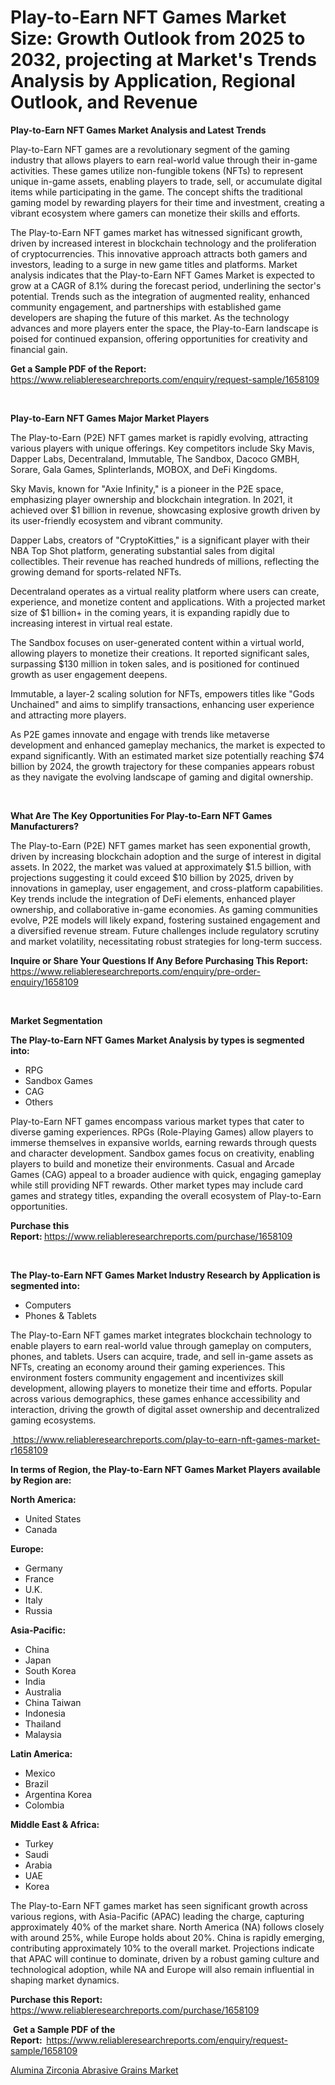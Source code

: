 <p><h1>Play-to-Earn NFT Games Market Size: Growth Outlook from 2025 to 2032, projecting at Market's Trends Analysis by Application, Regional Outlook, and Revenue</h1></p><p><strong>Play-to-Earn NFT Games Market Analysis and Latest Trends</strong></p>
<p><p>Play-to-Earn NFT games are a revolutionary segment of the gaming industry that allows players to earn real-world value through their in-game activities. These games utilize non-fungible tokens (NFTs) to represent unique in-game assets, enabling players to trade, sell, or accumulate digital items while participating in the game. The concept shifts the traditional gaming model by rewarding players for their time and investment, creating a vibrant ecosystem where gamers can monetize their skills and efforts.</p><p>The Play-to-Earn NFT games market has witnessed significant growth, driven by increased interest in blockchain technology and the proliferation of cryptocurrencies. This innovative approach attracts both gamers and investors, leading to a surge in new game titles and platforms. Market analysis indicates that the Play-to-Earn NFT Games Market is expected to grow at a CAGR of 8.1% during the forecast period, underlining the sector's potential. Trends such as the integration of augmented reality, enhanced community engagement, and partnerships with established game developers are shaping the future of this market. As the technology advances and more players enter the space, the Play-to-Earn landscape is poised for continued expansion, offering opportunities for creativity and financial gain.</p></p>
<p><strong>Get a Sample PDF of the Report:&nbsp;</strong> <a href="https://www.reliableresearchreports.com/enquiry/request-sample/1658109?utm_campaign=3007&utm_medium=2&utm_source=Github&utm_content=ia&utm_term=23032025&utm_id=play-to-earn-nft-games">https://www.reliableresearchreports.com/enquiry/request-sample/1658109</a></p>
<p>&nbsp;</p>
<p><strong>Play-to-Earn NFT Games Major Market Players</strong></p>
<p><p>The Play-to-Earn (P2E) NFT games market is rapidly evolving, attracting various players with unique offerings. Key competitors include Sky Mavis, Dapper Labs, Decentraland, Immutable, The Sandbox, Dacoco GMBH, Sorare, Gala Games, Splinterlands, MOBOX, and DeFi Kingdoms.</p><p>Sky Mavis, known for "Axie Infinity," is a pioneer in the P2E space, emphasizing player ownership and blockchain integration. In 2021, it achieved over $1 billion in revenue, showcasing explosive growth driven by its user-friendly ecosystem and vibrant community.</p><p>Dapper Labs, creators of "CryptoKitties," is a significant player with their NBA Top Shot platform, generating substantial sales from digital collectibles. Their revenue has reached hundreds of millions, reflecting the growing demand for sports-related NFTs.</p><p>Decentraland operates as a virtual reality platform where users can create, experience, and monetize content and applications. With a projected market size of $1 billion+ in the coming years, it is expanding rapidly due to increasing interest in virtual real estate.</p><p>The Sandbox focuses on user-generated content within a virtual world, allowing players to monetize their creations. It reported significant sales, surpassing $130 million in token sales, and is positioned for continued growth as user engagement deepens.</p><p>Immutable, a layer-2 scaling solution for NFTs, empowers titles like "Gods Unchained" and aims to simplify transactions, enhancing user experience and attracting more players.</p><p>As P2E games innovate and engage with trends like metaverse development and enhanced gameplay mechanics, the market is expected to expand significantly. With an estimated market size potentially reaching $74 billion by 2024, the growth trajectory for these companies appears robust as they navigate the evolving landscape of gaming and digital ownership.</p></p>
<p>&nbsp;</p>
<p><strong>What Are The Key Opportunities For Play-to-Earn NFT Games Manufacturers?</strong></p>
<p><p>The Play-to-Earn (P2E) NFT games market has seen exponential growth, driven by increasing blockchain adoption and the surge of interest in digital assets. In 2022, the market was valued at approximately $1.5 billion, with projections suggesting it could exceed $10 billion by 2025, driven by innovations in gameplay, user engagement, and cross-platform capabilities. Key trends include the integration of DeFi elements, enhanced player ownership, and collaborative in-game economies. As gaming communities evolve, P2E models will likely expand, fostering sustained engagement and a diversified revenue stream. Future challenges include regulatory scrutiny and market volatility, necessitating robust strategies for long-term success.</p></p>
<p><strong>Inquire or Share Your Questions If Any Before Purchasing This Report:</strong> <a href="https://www.reliableresearchreports.com/enquiry/pre-order-enquiry/1658109?utm_campaign=3007&utm_medium=2&utm_source=Github&utm_content=ia&utm_term=23032025&utm_id=play-to-earn-nft-games">https://www.reliableresearchreports.com/enquiry/pre-order-enquiry/1658109</a></p>
<p>&nbsp;</p>
<p><strong>Market Segmentation</strong></p>
<p><strong>The Play-to-Earn NFT Games Market Analysis by types is segmented into:</strong></p>
<p><ul><li>RPG</li><li>Sandbox Games</li><li>CAG</li><li>Others</li></ul></p>
<p><p>Play-to-Earn NFT games encompass various market types that cater to diverse gaming experiences. RPGs (Role-Playing Games) allow players to immerse themselves in expansive worlds, earning rewards through quests and character development. Sandbox games focus on creativity, enabling players to build and monetize their environments. Casual and Arcade Games (CAG) appeal to a broader audience with quick, engaging gameplay while still providing NFT rewards. Other market types may include card games and strategy titles, expanding the overall ecosystem of Play-to-Earn opportunities.</p></p>
<p><strong>Purchase this Report:&nbsp;</strong><a href="https://www.reliableresearchreports.com/purchase/1658109?utm_campaign=3007&utm_medium=2&utm_source=Github&utm_content=ia&utm_term=23032025&utm_id=play-to-earn-nft-games">https://www.reliableresearchreports.com/purchase/1658109</a></p>
<p>&nbsp;</p>
<p><strong>The Play-to-Earn NFT Games Market Industry Research by Application is segmented into:</strong></p>
<p><ul><li>Computers</li><li>Phones & Tablets</li></ul></p>
<p><p>The Play-to-Earn NFT games market integrates blockchain technology to enable players to earn real-world value through gameplay on computers, phones, and tablets. Users can acquire, trade, and sell in-game assets as NFTs, creating an economy around their gaming experiences. This environment fosters community engagement and incentivizes skill development, allowing players to monetize their time and efforts. Popular across various demographics, these games enhance accessibility and interaction, driving the growth of digital asset ownership and decentralized gaming ecosystems.</p></p>
<p><a href="https://www.reliableresearchreports.com/play-to-earn-nft-games-market-r1658109?utm_campaign=3007&utm_medium=2&utm_source=Github&utm_content=ia&utm_term=23032025&utm_id=play-to-earn-nft-games">&nbsp;https://www.reliableresearchreports.com/play-to-earn-nft-games-market-r1658109</a></p>
<p><strong>In terms of Region, the Play-to-Earn NFT Games Market Players available by Region are:</strong></p>
<p>
    <p> <strong> North America: </strong>
        <ul>
            <li>United States</li>
            <li>Canada</li>
        </ul>
        </p> 
    <p> <strong> Europe: </strong>
        <ul>
            <li>Germany</li>
            <li>France</li>
            <li>U.K.</li>
            <li>Italy</li>
            <li>Russia</li>
        </ul>
        </p> 
    <p> <strong> Asia-Pacific: </strong>
        <ul>
            <li>China</li>
            <li>Japan</li>
            <li>South Korea</li>
            <li>India</li>
            <li>Australia</li>
            <li>China Taiwan</li>
            <li>Indonesia</li>
            <li>Thailand</li>
            <li>Malaysia</li>
        </ul>
        </p> 
    <p> <strong> Latin America: </strong>
        <ul>
            <li>Mexico</li>
            <li>Brazil</li>
            <li>Argentina Korea</li>
            <li>Colombia</li>
        </ul>
        </p> 
    <p> <strong> Middle East & Africa: </strong>
        <ul>
            <li>Turkey</li>
            <li>Saudi</li>
            <li>Arabia</li>
            <li>UAE</li>
            <li>Korea</li>
        </ul>
    </p>
    </p>
<p><p>The Play-to-Earn NFT games market has seen significant growth across various regions, with Asia-Pacific (APAC) leading the charge, capturing approximately 40% of the market share. North America (NA) follows closely with around 25%, while Europe holds about 20%. China is rapidly emerging, contributing approximately 10% to the overall market. Projections indicate that APAC will continue to dominate, driven by a robust gaming culture and technological adoption, while NA and Europe will also remain influential in shaping market dynamics.</p></p>
<p><strong>Purchase this Report: </strong><a href="https://www.reliableresearchreports.com/purchase/1658109?utm_campaign=3007&utm_medium=2&utm_source=Github&utm_content=ia&utm_term=23032025&utm_id=play-to-earn-nft-games">https://www.reliableresearchreports.com/purchase/1658109</a></p>
<p>&nbsp;<strong>Get a Sample PDF of the Report:&nbsp;&nbsp;</strong><a href="https://www.reliableresearchreports.com/enquiry/request-sample/1658109?utm_campaign=3007&utm_medium=2&utm_source=Github&utm_content=ia&utm_term=23032025&utm_id=play-to-earn-nft-games">https://www.reliableresearchreports.com/enquiry/request-sample/1658109</a></p>
<p><strong></strong></p>
<p><p><a href="https://github.com/salodipura00/Market-Research-Report-List-1/blob/main/alumina-zirconia-abrasive-grains-market.md?utm_campaign=3007&utm_medium=2&utm_source=Github&utm_content=ia&utm_term=23032025&utm_id=play-to-earn-nft-games">Alumina Zirconia Abrasive Grains Market</a></p></p>